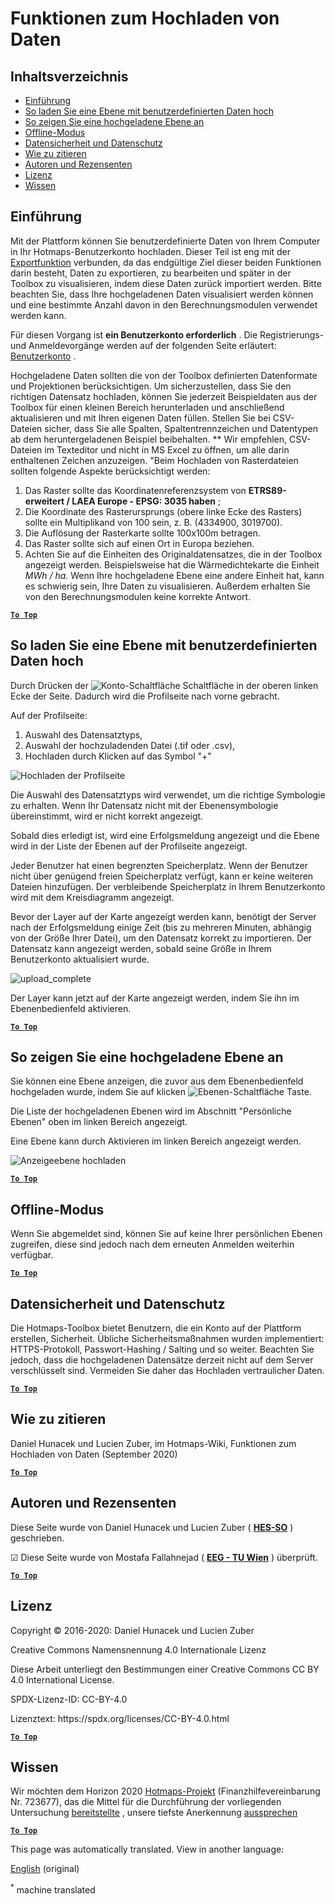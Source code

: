 <h1> <a class="anchor" id="data-upload-functionalities" href="#data-upload-functionalities"><i class="fa fa-link"></i></a> Funktionen zum Hochladen von Daten </h1><h2> <a class="anchor" id="table-of-contents" href="#table-of-contents"><i class="fa fa-link"></i></a> Inhaltsverzeichnis </h2><ul><li> <a href="#introduction">Einführung</a> </li><li> <a href="#how-to-upload-a-layer-with-custom-data">So laden Sie eine Ebene mit benutzerdefinierten Daten hoch</a> </li><li> <a href="#how-to-display-an-uploaded-layer">So zeigen Sie eine hochgeladene Ebene an</a> </li><li> <a href="#offline-mode">Offline-Modus</a> </li><li> <a href="#data-security-and-privacy">Datensicherheit und Datenschutz</a> </li><li> <a href="#how-to-cite">Wie zu zitieren</a> </li><li> <a href="#authors-and-reviewers">Autoren und Rezensenten</a> </li><li> <a href="#license">Lizenz</a> </li><li> <a href="#acknowledgement">Wissen</a> </li></ul><h2> <a class="anchor" id="introduction" href="#introduction"><i class="fa fa-link"></i></a> Einführung </h2><p> Mit der Plattform können Sie benutzerdefinierte Daten von Ihrem Computer in Ihr Hotmaps-Benutzerkonto hochladen. Dieser Teil ist eng mit der <a href="Data-export-functionalities">Exportfunktion</a> verbunden, da das endgültige Ziel dieser beiden Funktionen darin besteht, Daten zu exportieren, zu bearbeiten und später in der Toolbox zu visualisieren, indem diese Daten zurück importiert werden. Bitte beachten Sie, dass Ihre hochgeladenen Daten visualisiert werden können und eine bestimmte Anzahl davon in den Berechnungsmodulen verwendet werden kann. </p><p> Für diesen Vorgang ist <strong>ein Benutzerkonto erforderlich</strong> . Die Registrierungs- und Anmeldevorgänge werden auf der folgenden Seite erläutert: <a href="Introduction-to-user-interface#Connect">Benutzerkonto</a> . </p><p> Hochgeladene Daten sollten die von der Toolbox definierten Datenformate und Projektionen berücksichtigen. Um sicherzustellen, dass Sie den richtigen Datensatz hochladen, können Sie jederzeit Beispieldaten aus der Toolbox für einen kleinen Bereich herunterladen und anschließend aktualisieren und mit Ihren eigenen Daten füllen. Stellen Sie bei CSV-Dateien sicher, dass Sie alle Spalten, Spaltentrennzeichen und Datentypen ab dem heruntergeladenen Beispiel beibehalten. ** Wir empfehlen, CSV-Dateien im Texteditor und nicht in MS Excel zu öffnen, um alle darin enthaltenen Zeichen anzuzeigen. &quot;Beim Hochladen von Rasterdateien sollten folgende Aspekte berücksichtigt werden: </p><ol><li> Das Raster sollte das Koordinatenreferenzsystem von <strong>ETRS89-erweitert / LAEA Europe - EPSG: 3035 haben</strong> ; </li><li> Die Koordinate des Rasterursprungs (obere linke Ecke des Rasters) sollte ein Multiplikand von 100 sein, z. B. (4334900, 3019700). </li><li> Die Auflösung der Rasterkarte sollte 100x100m betragen. </li><li> Das Raster sollte sich auf einen Ort in Europa beziehen. </li><li> Achten Sie auf die Einheiten des Originaldatensatzes, die in der Toolbox angezeigt werden. Beispielsweise hat die Wärmedichtekarte die Einheit <em>MWh / ha.</em> Wenn Ihre hochgeladene Ebene eine andere Einheit hat, kann es schwierig sein, Ihre Daten zu visualisieren. Außerdem erhalten Sie von den Berechnungsmodulen keine korrekte Antwort. </li></ol><p> <a href="#table-of-contents"><strong><code>To Top</code></strong></a> </p> <h2> <a class="anchor" id="how-to-upload-a-layer-with-custom-data" href="#how-to-upload-a-layer-with-custom-data"><i class="fa fa-link"></i></a> So laden Sie eine Ebene mit benutzerdefinierten Daten hoch </h2><p> Durch Drücken der <img alt="Konto-Schaltfläche" src="../images/account-btn.png"/> Schaltfläche in der oberen linken Ecke der Seite. Dadurch wird die Profilseite nach vorne gebracht. </p><p> Auf der Profilseite: </p><ol><li> Auswahl des Datensatztyps, </li><li> Auswahl der hochzuladenden Datei (.tif oder .csv), </li><li> Hochladen durch Klicken auf das Symbol &quot;+&quot; </li></ol><p><img alt="Hochladen der Profilseite" src="../images/profile-upload.png"/></p><p> Die Auswahl des Datensatztyps wird verwendet, um die richtige Symbologie zu erhalten. Wenn Ihr Datensatz nicht mit der Ebenensymbologie übereinstimmt, wird er nicht korrekt angezeigt. </p><p> Sobald dies erledigt ist, wird eine Erfolgsmeldung angezeigt und die Ebene wird in der Liste der Ebenen auf der Profilseite angezeigt. </p><p> Jeder Benutzer hat einen begrenzten Speicherplatz. Wenn der Benutzer nicht über genügend freien Speicherplatz verfügt, kann er keine weiteren Dateien hinzufügen. Der verbleibende Speicherplatz in Ihrem Benutzerkonto wird mit dem Kreisdiagramm angezeigt. </p><p> Bevor der Layer auf der Karte angezeigt werden kann, benötigt der Server nach der Erfolgsmeldung einige Zeit (bis zu mehreren Minuten, abhängig von der Größe Ihrer Datei), um den Datensatz korrekt zu importieren. Der Datensatz kann angezeigt werden, sobald seine Größe in Ihrem Benutzerkonto aktualisiert wurde. </p><p><img alt="upload_complete" src="../images/upload_complete.png"/></p><p> Der Layer kann jetzt auf der Karte angezeigt werden, indem Sie ihn im Ebenenbedienfeld aktivieren. </p><p> <a href="#table-of-contents"><strong><code>To Top</code></strong></a> </p> <h2> <a class="anchor" id="how-to-display-an-uploaded-layer" href="#how-to-display-an-uploaded-layer"><i class="fa fa-link"></i></a> So zeigen Sie eine hochgeladene Ebene an </h2><p> Sie können eine Ebene anzeigen, die zuvor aus dem Ebenenbedienfeld hochgeladen wurde, indem Sie auf klicken <img alt="Ebenen-Schaltfläche" src="../images/layers-btn.png"/> Taste. </p><p> Die Liste der hochgeladenen Ebenen wird im Abschnitt &quot;Persönliche Ebenen&quot; oben im linken Bereich angezeigt. </p><p> Eine Ebene kann durch Aktivieren im linken Bereich angezeigt werden. </p><p><img alt="Anzeigeebene hochladen" src="../images/upload-layers.png"/></p><p> <a href="#table-of-contents"><strong><code>To Top</code></strong></a> </p> <h2> <a class="anchor" id="offline-mode" href="#offline-mode"><i class="fa fa-link"></i></a> Offline-Modus </h2><p> Wenn Sie abgemeldet sind, können Sie auf keine Ihrer persönlichen Ebenen zugreifen, diese sind jedoch nach dem erneuten Anmelden weiterhin verfügbar. </p><p> <a href="#table-of-contents"><strong><code>To Top</code></strong></a> </p> <h2> <a class="anchor" id="data-security-and-privacy" href="#data-security-and-privacy"><i class="fa fa-link"></i></a> Datensicherheit und Datenschutz </h2><p> Die Hotmaps-Toolbox bietet Benutzern, die ein Konto auf der Plattform erstellen, Sicherheit. Übliche Sicherheitsmaßnahmen wurden implementiert: HTTPS-Protokoll, Passwort-Hashing / Salting und so weiter. Beachten Sie jedoch, dass die hochgeladenen Datensätze derzeit nicht auf dem Server verschlüsselt sind. Vermeiden Sie daher das Hochladen vertraulicher Daten. </p><p> <a href="#table-of-contents"><strong><code>To Top</code></strong></a> </p> <h2> <a class="anchor" id="how-to-cite" href="#how-to-cite"><i class="fa fa-link"></i></a> Wie zu zitieren </h2><p> Daniel Hunacek und Lucien Zuber, im Hotmaps-Wiki, Funktionen zum Hochladen von Daten (September 2020) </p><p> <a href="#table-of-contents"><strong><code>To Top</code></strong></a> </p> <h2> <a class="anchor" id="authors-and-reviewers" href="#authors-and-reviewers"><i class="fa fa-link"></i></a> Autoren und Rezensenten </h2><p> Diese Seite wurde von Daniel Hunacek und Lucien Zuber ( <strong><a href="https://www.hevs.ch">HES-SO</a></strong> ) geschrieben. </p><p> ☑ Diese Seite wurde von Mostafa Fallahnejad ( <strong><a href="https://eeg.tuwien.ac.at/">EEG - TU Wien</a></strong> ) überprüft. </p><p> <a href="#table-of-contents"><strong><code>To Top</code></strong></a> </p> <h2> <a class="anchor" id="license" href="#license"><i class="fa fa-link"></i></a> Lizenz </h2><p> Copyright © 2016-2020: Daniel Hunacek und Lucien Zuber </p><p> Creative Commons Namensnennung 4.0 Internationale Lizenz </p><p> Diese Arbeit unterliegt den Bestimmungen einer Creative Commons CC BY 4.0 International License. </p><p> SPDX-Lizenz-ID: CC-BY-4.0 </p><p> Lizenztext: https://spdx.org/licenses/CC-BY-4.0.html </p><p> <a href="#table-of-contents"><strong><code>To Top</code></strong></a> </p> <h2> <a class="anchor" id="acknowledgement" href="#acknowledgement"><i class="fa fa-link"></i></a> Wissen </h2><p> Wir möchten dem Horizon 2020 <a href="https://www.hotmaps-project.eu">Hotmaps-Projekt</a> (Finanzhilfevereinbarung Nr. 723677), das die Mittel für die Durchführung der vorliegenden Untersuchung <a href="https://www.hotmaps-project.eu">bereitstellte</a> , unsere tiefste Anerkennung <a href="https://www.hotmaps-project.eu">aussprechen</a> </p><p> <a href="#table-of-contents"><strong><code>To Top</code></strong></a> </p> 


<!--- THIS IS A SUPER UNIQUE IDENTIFIER -->

This page was automatically translated. View in another language:

[English](../en/Data-upload-functionalities) (original)  

<sup>\*</sup> machine translated
